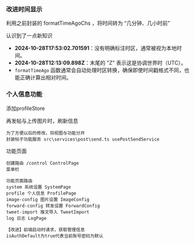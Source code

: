 ### 改进时间显示
利用之前封装的 formatTimeAgoChs ，将时间转为 “几分钟、几小时前”

认识到了一点新知识
   - **2024-10-28T17:53:02.701591**：没有明确标注时区，通常被视为本地时间。
   - **2024-10-28T12:13:09.898Z**：末尾的 "Z" 表示这是协调世界时（UTC）。
   - `formatTimeAgo` 函数通常会自动处理时区转换，确保即使时间戳格式不同，也能正确计算出相对时间。


### 个人信息功能
添加profileStore

再发帖与上传图片时，刷新信息
```
为了方便以后的修改，将视图与功能分开
封装帖子功能服务 src\services\post\send.ts usePostSendService
```

功能页面
```
创建路由 /control ControlPage
菜单栏 

功能页面路由
system 系统设置 SystemPage
profile 个人信息 ProfilePage
image-config 图片设置 ImageConfig
forward-config 转发设置 ForwardConfig
tweet-import 推文导入 TweetImport
log 日志 LogPage

【改进】前端启动时请求，获取管理信息
isAuthDefault为true代表当前账号密码为默认
```





